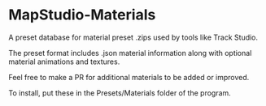 # MapStudio-Materials
A preset database for material preset .zips used by tools like Track Studio.

The preset format includes .json material information along with optional material animations and textures.

Feel free to make a PR for additional materials to be added or improved.

To install, put these in the Presets/Materials folder of the program.

